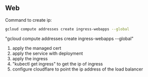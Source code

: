 ## Web
Command to create ip: 
```bash
gcloud compute addresses create ingress-webapps --global
```
"gcloud compute addresses create ingress-webapps --global"

1. apply the managed cert
2. apply the service with deployment
3. apply the ingress
4. "kubectl get ingress" to get the ip of ingress
5. configure cloudflare to point the ip address of the load balancer